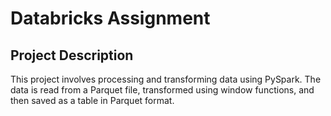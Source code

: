 # Databricks Assignment

## Project Description

This project involves processing and transforming data using PySpark. The data is read from a Parquet file, transformed using window functions, and then saved as a table in Parquet format.

